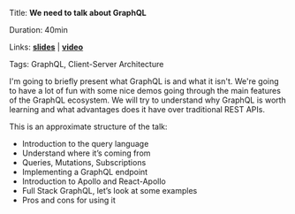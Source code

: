 Title: **We need to talk about GraphQL**

Duration: 40min

Links: [**slides**](https://slides.com/alexmoldovan/deck-8-12-21#/) | [**video**](https://www.youtube.com/watch?v=SRtngB9tN64)

Tags: GraphQL, Client-Server Architecture

I'm going to briefly present what GraphQL is and what it isn't. We're going to have a lot of fun with some nice demos going through the main features of the GraphQL ecosystem. We will try to understand why GraphQL is worth learning and what advantages does it have over traditional REST APIs.

This is an approximate structure of the talk:
* Introduction to the query language
* Understand where it’s coming from
* Queries, Mutations, Subscriptions
* Implementing a GraphQL endpoint
* Introduction to Apollo and React-Apollo
* Full Stack GraphQL, let’s look at some examples
* Pros and cons for using it
